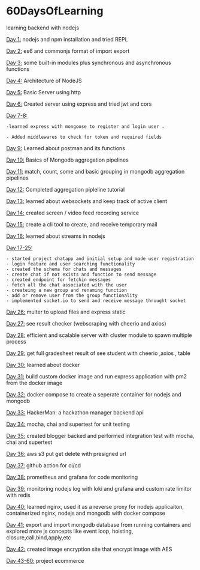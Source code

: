 # 60DaysOfLearning

learning backend with nodejs

[Day 1:](https://github.com/raseekshrestha/60daysoflearning/tree/master/day1) nodejs and npm installation and tried REPL

[Day 2:](https://github.com/raseekshrestha/60daysoflearning/tree/master/day2) es6 and commonjs format of import export

[Day 3:](https://github.com/raseekshrestha/60daysoflearning/tree/master/day3) some built-in modules plus synchronous and asynchronous functions

[Day 4:](https://github.com/raseekshrestha/60daysoflearning/tree/master/day4) Architecture of NodeJS

[Day 5:](https://github.com/raseekshrestha/60daysoflearning/tree/master/day5) Basic Server using http 

[Day 6:](https://github.com/raseekshrestha/60daysoflearning/tree/master/day6) Created server using express and tried jwt and cors 

[Day 7-8:](https://github.com/raseekshrestha/60daysoflearning/tree/master/day7) 

    -learned express with mongoose to register and login user .

    - Added middlewares to check for token and required fields

[Day 9:](https://github.com/raseekshrestha/60daysoflearning/tree/master/day9) Learned about postman and its functions

[Day 10:](https://github.com/raseekshrestha/60daysoflearning/tree/master/day10) Basics of Mongodb aggregation pipelines

[Day 11:](https://github.com/raseekshrestha/60daysoflearning/tree/master/day11) match, count, some and basic grouping in mongodb aggregation pipelines

[Day 12:](https://github.com/raseekshrestha/60daysoflearning/tree/master/day12) Completed aggregation pipleline tutorial

[Day 13:](https://github.com/raseekshrestha/60daysoflearning/tree/master/day13) learned about websockets and keep track of active client

[Day 14:](https://github.com/raseekshrestha/60daysoflearning/tree/master/day14) created screen / video feed recording service

[Day 15:](https://github.com/raseekshrestha/60daysoflearning/tree/master/day15) create a cli tool to create, and receive temporary mail

[Day 16:](https://github.com/raseekshrestha/60daysoflearning/tree/master/day16) learned about streams in nodejs


[Day 17-25:](https://github.com/raseekshrestha/60daysoflearning/tree/master/day17)

    - started project chatapp and initial setup and made user registration
    - login feature and user searching functionality
    - created the schema for chats and messages
    - create chat if not exists and function to send message
    - created endpoint for fetchin messages
    - fetch all the chat associated with the user
    - createing a new group and renaming function
    - add or remove user from the group functionality
    - implemented socket.io to send and receive message throught socket


[Day 26:](https://github.com/raseekshrestha/60daysoflearning/tree/master/day26) multer to upload files and express static

[Day 27:](https://github.com/raseekshrestha/60daysoflearning/tree/master/day27) see result checker (webscraping with cheerio and axios)

[Day 28:](https://github.com/raseekshrestha/60daysoflearning/tree/master/day28) efficient and scalable server with cluster module to spawn multiple process

[Day 29:](https://github.com/raseekshrestha/60daysoflearning/tree/master/day29) get full gradesheet result of see student with cheerio ,axios , table

[Day 30:](https://github.com/raseekshrestha/60daysoflearning/tree/master/day30) learned about docker

[Day 31:](https://github.com/raseekshrestha/60daysoflearning/tree/master/day31) build custom docker image and run express application with pm2 from the docker image

[Day 32:](https://github.com/raseekshrestha/60daysoflearning/tree/master/day32) docker compose to create a seperate container for nodejs and mongodb

[Day 33:](https://github.com/raseekshrestha/60daysoflearning/tree/master/day33) HackerMan: a hackathon manager backend api


[Day 34:](https://github.com/raseekshrestha/60daysoflearning/tree/master/day34) mocha, chai and supertest for unit testing

[Day 35:](https://github.com/raseekshrestha/60daysoflearning/tree/master/day35) created blogger backed and performed integration test with mocha, chai and supertest

[Day 36:](https://github.com/raseekshrestha/60daysoflearning/tree/master/day36) aws s3 put get delete with presigned url

[Day 37:](https://github.com/raseekshrestha/60daysoflearning/tree/master/day37) github action for ci/cd

[Day 38:](https://github.com/raseekshrestha/60daysoflearning/tree/master/day38) prometheus and grafana for code monitoring

[Day 39:](https://github.com/raseekshrestha/60daysoflearning/tree/master/day39) monitoring nodejs log with loki and grafana and custom rate limitor with redis

[Day 40:](https://github.com/raseekshrestha/60daysoflearning/tree/master/day40) learned nginx, used it as a reverse proxy for nodejs applicaiton, containerized nginx, nodejs and mongodb with docker compose

[Day 41:](https://github.com/raseekshrestha/60daysoflearning/tree/master/day41) export and import mongodb database from running containers and explored more js concepts like event loop, hoisting, closure,call,bind,apply,etc 

[Day 42:](https://github.com/raseekshrestha/60daysoflearning/tree/master/day42) created image encryption site that encrypt image with AES 

[Day 43-60:](https://github.com/raseekshrestha/ecommerce) project ecommerce
